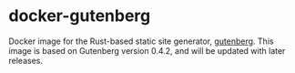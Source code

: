 # docker-gutenberg

Docker image for the Rust-based static site generator, [gutenberg](https://www.getgutenberg.io/). This image is based on Gutenberg version 0.4.2, and will be updated with later releases.
